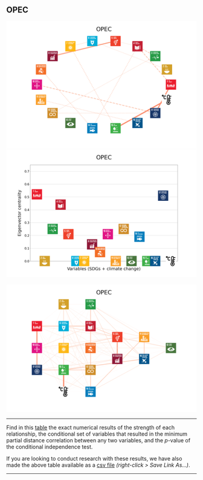 ## OPEC

<img src="../OPEC/OPEC_circular_network_logos.png">
<img src="../OPEC/OPEC_eigenvector_centrality.png">
<br>
<br>
<img src="../OPEC/OPEC_multipartite_network_logos_cluster.png">

---

Find in this <a href="TLPH_website_tables_32-32.pdf" target="_blank">table</a> the exact numerical results of the strength of each relationship, the conditional set of variables that resulted in the minimum partial distance correlation between any two variables, and the _p_-value of the conditional independence test.

If you are looking to conduct research with these results, we have also made the above table available as a <a href="https://raw.githubusercontent.com/felix-laumann/SDG-networks/gh-pages/Results/csv/conditions_OPEC.csv" target="_blank" download>csv file</a> _(right-click > Save Link As...)_. 

---
